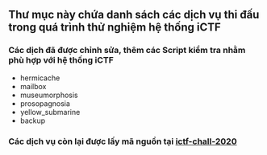 ## Thư mục này chứa danh sách các dịch vụ thi đấu trong quá trình thử nghiệm hệ thống iCTF

### Các dịch đã được chỉnh sửa, thêm các Script kiểm tra nhằm phù hợp với hệ thống iCTF

- hermicache
- mailbox
- museumorphosis
- prosopagnosia
- yellow_submarine
- backup

### Các dịch vụ còn lại được lấy mã nguồn tại [ictf-chall-2020](https://github.com/shellphish/ictf-2020-challs-public)
